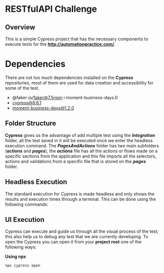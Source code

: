 # RESTfulAPI Challenge

## Overview
This is a simple Cypress project that has the necessary components to execute tests for the  **http://automationpractice.com/**.


# Dependencies

There are not too much dependencies installed on the **Cypress** repositories, most of them are used for data creation and accessibility for some of the test.

- @faker-js/faker@7.5npm i moment-business-days.0
- cypress@9.6.1
- moment-business-days@1.2.0

## Folder Structure

**Cypress** gives us the advantage of add multiple test using the ***Integration*** folder, all the test saved in it will be executed once we enter the headless execution command. The ***PagesAndActions*** folder has two main subfolders (***actions*** and ***pages***), the ***actions*** file has all the actions or flows made on a specific sections from the application and this file imports all the selectors, actions and validations from a specific file that is stored on the ***pages*** folder.

## Headless Execution

The standard execution for Cypress is made headless and only shows the results and execution times through a terminal. This can be done using the following commands:

## UI Execution

Cypress can execute and guide us through all the visual process of the test; this also help us to debug any test that we are currently developing. To open the Cypress you can open it from your **project root** one of the following ways:


**Using npx**

```
npx cypress open
```
